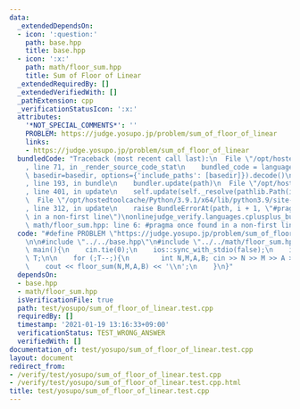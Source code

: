 ```yaml
---
data:
  _extendedDependsOn:
  - icon: ':question:'
    path: base.hpp
    title: base.hpp
  - icon: ':x:'
    path: math/floor_sum.hpp
    title: Sum of Floor of Linear
  _extendedRequiredBy: []
  _extendedVerifiedWith: []
  _pathExtension: cpp
  _verificationStatusIcon: ':x:'
  attributes:
    '*NOT_SPECIAL_COMMENTS*': ''
    PROBLEM: https://judge.yosupo.jp/problem/sum_of_floor_of_linear
    links:
    - https://judge.yosupo.jp/problem/sum_of_floor_of_linear
  bundledCode: "Traceback (most recent call last):\n  File \"/opt/hostedtoolcache/Python/3.9.1/x64/lib/python3.9/site-packages/onlinejudge_verify/documentation/build.py\"\
    , line 71, in _render_source_code_stat\n    bundled_code = language.bundle(stat.path,\
    \ basedir=basedir, options={'include_paths': [basedir]}).decode()\n  File \"/opt/hostedtoolcache/Python/3.9.1/x64/lib/python3.9/site-packages/onlinejudge_verify/languages/cplusplus.py\"\
    , line 193, in bundle\n    bundler.update(path)\n  File \"/opt/hostedtoolcache/Python/3.9.1/x64/lib/python3.9/site-packages/onlinejudge_verify/languages/cplusplus_bundle.py\"\
    , line 401, in update\n    self.update(self._resolve(pathlib.Path(included), included_from=path))\n\
    \  File \"/opt/hostedtoolcache/Python/3.9.1/x64/lib/python3.9/site-packages/onlinejudge_verify/languages/cplusplus_bundle.py\"\
    , line 312, in update\n    raise BundleErrorAt(path, i + 1, \"#pragma once found\
    \ in a non-first line\")\nonlinejudge_verify.languages.cplusplus_bundle.BundleErrorAt:\
    \ math/floor_sum.hpp: line 6: #pragma once found in a non-first line\n"
  code: "#define PROBLEM \"https://judge.yosupo.jp/problem/sum_of_floor_of_linear\"\
    \n\n#include \"../../base.hpp\"\n#include \"../../math/floor_sum.hpp\"\n\nint\
    \ main(){\n    cin.tie(0);\n    ios::sync_with_stdio(false);\n    int T; cin >>\
    \ T;\n\n    for (;T--;){\n        int N,M,A,B; cin >> N >> M >> A >> B;\n    \
    \    cout << floor_sum(N,M,A,B) << '\\n';\n    }\n}"
  dependsOn:
  - base.hpp
  - math/floor_sum.hpp
  isVerificationFile: true
  path: test/yosupo/sum_of_floor_of_linear.test.cpp
  requiredBy: []
  timestamp: '2021-01-19 13:16:33+09:00'
  verificationStatus: TEST_WRONG_ANSWER
  verifiedWith: []
documentation_of: test/yosupo/sum_of_floor_of_linear.test.cpp
layout: document
redirect_from:
- /verify/test/yosupo/sum_of_floor_of_linear.test.cpp
- /verify/test/yosupo/sum_of_floor_of_linear.test.cpp.html
title: test/yosupo/sum_of_floor_of_linear.test.cpp
---
```

